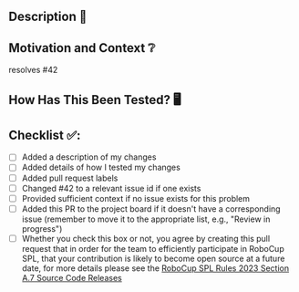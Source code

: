 <!-- This is a template - do add to or remove from as needed -->
<!-- Please provide a general summary of your changes in the Title above 🚀 -->

## Description 💬
<!-- Please describe your changes in detail -->

## Motivation and Context ❔
<!-- If there is a corresponding issue then: -->
<!--   Replace #42 with the corresponding issue's id -->
resolves #42 

<!-- If there is no corresponding issue then: -->
<!--   Why is this change required? What problem does it solve? -->
<!--   e.g. If it has been discussed on Slack provide a link to the thread here -->
<!--   Add this issue to the project board in the most appropriate list -->

## How Has This Been Tested? 🖥️
<!-- Please describe in detail how you tested your changes. -->
<!-- Include details of your testing environment, -->
<!-- e.g. on a Nao, in a simulator, through unit tests, etc. -->
<!-- Before/After screenshots, YouTube videos, etc are welcome but not required -->

## Checklist ✅:
<!-- Go over all the following points, and check all the boxes. -->
<!-- If you're unsure about any of these, don't hesitate to ask. We're here to help! -->
- [ ] Added a description of my changes
- [ ] Added details of how I tested my changes
- [ ] Added pull request labels
- [ ] Changed #42 to a relevant issue id if one exists
- [ ] Provided sufficient context if no issue exists for this problem
- [ ] Added this PR to the project board if it doesn't have a corresponding issue (remember to move it to the appropriate list, e.g., "Review in progress")
- [ ] Whether you check this box or not, you agree by creating this pull request that in order for the team to efficiently participate in RoboCup SPL, that your contribution is likely to become open source at a future date, for more details please see the [RoboCup SPL Rules 2023 Section A.7 Source Code Releases](https://spl.robocup.org/wp-content/uploads/SPL-Rules-2023.pdf)
